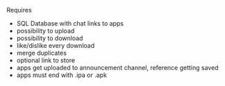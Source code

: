 Requires
- SQL Database with chat links to apps
- possibility to upload
- possibility to download
- like/dislike every download
- merge duplicates
- optional link to store
- apps get uploaded to announcement channel, reference getting saved
- apps must end with .ipa or .apk
